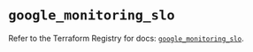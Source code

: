 # `google_monitoring_slo`

Refer to the Terraform Registry for docs: [`google_monitoring_slo`](https://registry.terraform.io/providers/hashicorp/google-beta/6.3.0/docs/resources/google_monitoring_slo).
